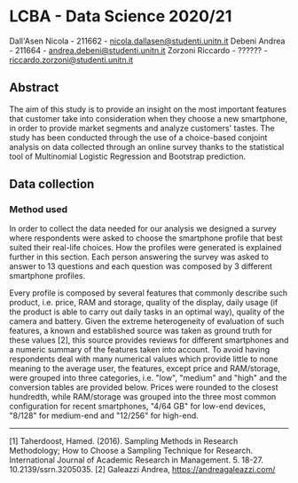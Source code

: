 # LCBA - Data Science 2020/21

Dall'Asen Nicola - 211662 - nicola.dallasen@studenti.unitn.it
Debeni Andrea - 211664 - andrea.debeni@studenti.unitn.it
Zorzoni Riccardo - ?????? - riccardo.zorzoni@studenti.unitn.it

## Abstract

The aim of this study is to provide an insight on the most important features that customer take into consideration when they choose a new smartphone, in order to provide market segments and analyze customers' tastes.
The study has been conducted through the use of a choice-based conjoint analysis on data collected through an online survey thanks to the statistical tool of Multinomial Logistic Regression and Bootstrap prediction.

## Data collection

### Method used

In order to collect the data needed for our analysis we designed a survey where respondents were asked to choose the smartphone profile that best suited their real-life choices. How the profiles were generated is explained further in this section. Each person answering the survey was asked to answer to 13 questions and each question was composed by 3 different smartphone profiles.

Every profile is composed by several features that commonly describe such product, i.e. price, RAM and storage, quality of the display, daily usage (if the product is able to carry out daily tasks in an optimal way), quality of the camera and battery. Given the extreme heterogeneity of evaluation of such features, a known and established source was taken as ground truth for these values [2], this source provides reviews for different smartphones and a numeric summary of the features taken into account. To avoid having respondents deal with many numerical values which provide little to none meaning to the average user, the features, except price and RAM/storage, were grouped into three categories, i.e. "low", "medium" and "high" and the conversion tables are provided below. Prices were rounded to the closest hundredth, while RAM/storage was grouped into the three most common configuration for recent smartphones, "4/64 GB" for low-end devices, "8/128" for medium-end and "12/256" for high-end.    

---

[1] Taherdoost, Hamed. (2016). Sampling Methods in Research Methodology; How to Choose a Sampling Technique for Research. International Journal of Academic Research in Management. 5. 18-27. 10.2139/ssrn.3205035. 
[2] Galeazzi Andrea, https://andreagaleazzi.com/

